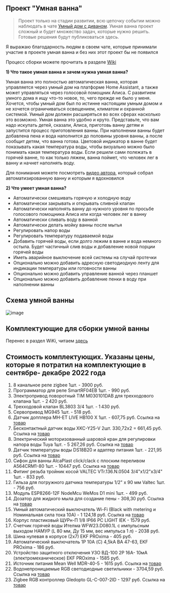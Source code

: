 ## Проект "Умная ванна"
> Проект только на стадии развитии, всю цепочку событии можно наблюдать в чате [Умный дом с диваном](https://t.me/smart_home_divan). Умная ванна проект сложный и будет множество задач, которые нужно решить. Готовые решения будут публиковаться здесь. 

Я выражаю благодарность людям в своем чате, которые принимали участие в проекте умная ванна и без них этот проект бы не появился

Процесс сборки можете прочитать в разделе [Wiki](https://github.com/DivanX10/smart-bath/wiki)

**1) Что такое умная ванна и зачем нужна умная ванна?**

Умная ванна это полностью автоматическая ванна, которая управляется через умный дом на платформе Home Assistant, а также может управляться через голосовой помощник Алиса. С развитием умного дома я ищу что-то новое, то, чего прежде не было у меня. Хочется, чтобы умный дом был по истинне настоящим умным домом и не хочется ограничиваться освещением, климатом и охранной системой. Умный дом должен расширяться во всех сферах насколько это возможно. Умная ванна это удобно и круто. Представьте, что вам надо искупать детей, сказали, Алиса, приготовь ванну детям и запустится процесс приготовления ванны. При наполнении ванны будет добавлена пена и вода наполнится до половины уровня ванны, а после сообщит детям, что ванна готова. Цветовой индикатор в ванне будет показывать какая температура воды, чтобы визуально можно было понимать какая температура воды. Если решили сами полежать в горячей ванне, то как только ляжем, ванна поймет, что человек лег в ванну и начнет наполнять воду.

Для понимания можете посмотреть [видео автора](https://youtu.be/_B7byL6H7NE), который собрал автоматизированную ванну и которым я вдохновился

**2) Что умеет умная ванна?**
* Автоматически смешивать горячую и холодную воду
* Автоматически закрывать и открывать сливной клапан
* Автоматически наполнять ванну до нужного уровня по просьбе голосового помощника Алиса или когда человек лег в ванну
* Автоматически сливать воду в ванной
* Автоматически делать мойку ванны после мытья
* Регулировать напор воды
* Регулировать температуру подаваемой воды
* Добавить горячей воды, если долго лежим в ванне и вода немного остыла. Будет частичный слив воды и добавление новой порции горячей воды
* Иметь аварийное выключение всей системы на случай протечки
* Опционально можно добавить адресную светодиодную ленту для индикации температуры или готовности ванны
* Опционально можно добавить управление ванной через планшет
* Опционально можно добавить добавление пенки в воду при наполнении ванны


## Схема умной ванны
![image](https://user-images.githubusercontent.com/64090632/192654137-efa8b03f-fac0-4592-8547-d73852db96e2.png)

## Комплектующие для сборки умной ванны
Перенес в раздел WiKi, читаем [здесь](https://github.com/DivanX10/smart-bath/wiki/Комплектующие-для-сборки-умной-ванны) 

## Стоимость комплектующих. Указаны цены, которые я потратил на комплектующие в сентябре- декабре 2022 года
1) 8 канальное реле zigbee 1шт. - 3900 руб.
2) Программатор для реле SmartRF04EB 1шт. - 990 руб.
3) Электропривод поворотный TIM M030101DAB для трехходового клапана 1шт. - 2 420 руб.
4) Трехходовой клапан BL3803 3/4 1шт. - 1 430 руб.
5) Сервопривод MG945 1шт. - 518 руб.
6) Датчик допплера MH-ET LIVE HB100 X 1шт. - 607,75 руб. Ссылка на [товар](https://aliexpress.ru/item/4000322455586.html)
7) Бесконтактный датчик воды XKC-Y25-V 2шт. 330,72х2 = 661,45 руб. Ссылка на [товар](https://aliexpress.ru/item/1005003652845339.html)
8) Электрический моторизованный шаровой кран для регулировки напора воды Tuya 1шт. - 5 267,26 руб. Ссылка на [товар](https://aliexpress.ru/item/1005003224042573.html)
9) Датчик температуры воды DS18B20 и адаптер питания 1шт. - 221,95 руб. Ссылка на [товар](https://aliexpress.ru/item/32467815969.html)
10) Сифон для ванны AlcaPlast click/clack с плоским переливом A564CRM1-80 1шт. - 10447 руб. Ссылка на [товар](https://alcaplast.com.ru/sifony/sifony-dlja-vanny/c-napuskom-vody-cherez-pereliv/a564crm1/)
11) Фитинг резьба тройник косой VALTEC VTr.136.N.0504 3/4"x1/2"x3/4" 1шт. - 833 руб. 
12) Гильза для погружного датчика температуры 1/2" х 90 мм Valtec 1шт. - 756 руб.
13) Модуль ESP8266-12F NodeMcu WeMos D1 mini 1шт. - 499 руб.
14) Дозатор для жидкого мыла для создание пены - 308,30 руб. Ссылка на [товар](https://aliexpress.ru/item/1005004515025463.html)
15) Умный автоматический выключатель Wi-Fi (Black with metering и Номинальная сила тока 10A) - 1 124,18 руб. Ссылка на [товар](https://aliexpress.ru/item/1005004323726897.html)
16) Корпус пластиковый ЩУРн-П 1/8 IP66 PC LIGHT IEK - 1579 руб.
17) Счетчик горячей воды Ителма WFW23.D080.1L с импульсным выходом НАМУР (L 80 мм, Ду 15 мм, вес импульса 1 л) - 2038 руб.
18) Шина нулевая в корпусе (2х7) EKF PROxima - 405 руб.
19) Автоматический выключатель 1P 10А (C) 4,5kA ВА 47-63, EKF PROxima - 186 руб.
20) Устройство защитного отключения УЗО ВД-100 2P 16А- 10мА (электромеханическое) EKF PROxima - 1585 руб.
21) Источник питания Mean Well MDR-40-5 - 1615 руб. Ссылка на [товар](http://www.mean-well.ru/store/MDR-40-5/)
22) Водонепроницаемые RGB светодиодные светильники - 3704,59 руб. Ссылка на [товар](https://aliexpress.ru/item/32230854483.html)
23) Zigbee RGB контроллер Gledopto GL-C-007-2ID  - 1297 руб. Ссылка на [товар](https://aliexpress.ru/item/32858603964.html)
